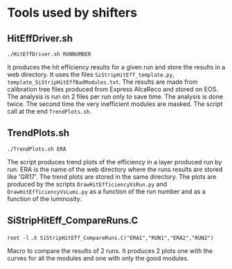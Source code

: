 # Tools used by shifters

## HitEffDriver.sh

`./HitEffDriver.sh RUNNUMBER`

It produces the hit efficiency results for a given run and store the results in a web directory. It uses the files `SiStripHitEff_template.py`, `template_SiStripHitEffBadModules.txt`. 
The results are made from calibration tree files produced from Express AlcaReco and stored on EOS. The analysis is run on 2 files per run only to save time.
The analysis is done twice. The second time the very inefficient modules are masked.
The script call at the end `TrendPlots.sh`.

## TrendPlots.sh

`./TrendPlots.sh ERA`

The script produces trend plots of the efficiency in a layer produced run by run. ERA is the name of the web directory where the runs results are stored like 'GR17'. The trend plots are stored in the same directory.
The plots are produced by the scripts `DrawHitEfficiencyVsRun.py` and `DrawHitEfficiencyVsLumi.py` as a function of the run number and as a function of the luminosity.

## SiStripHitEff_CompareRuns.C

`root -l`
`.X SiStripHitEff_CompareRuns.C("ERA1","RUN1","ERA2","RUN2")`

Macro to compare the results of 2 runs. It produces 2 plots one with the curves for all the modules and one with only the good modules.

